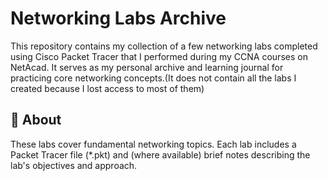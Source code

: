 # Networking Labs Archive

This repository contains my collection of a few networking labs completed using Cisco Packet Tracer that I performed during my CCNA courses on NetAcad. It serves as my personal archive and learning journal for practicing core networking concepts.(It does not contain all the labs I created because I lost access to most of them)

## 📌 About

These labs cover fundamental networking topics. Each lab includes a Packet Tracer file (*.pkt) and (where available) brief notes describing the lab's objectives and approach.
